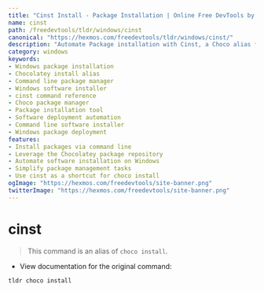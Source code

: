 ```yaml
---
title: "Cinst Install - Package Installation | Online Free DevTools by Hexmos"
name: cinst
path: /freedevtools/tldr/windows/cinst
canonical: "https://hexmos.com/freedevtools/tldr/windows/cinst/"
description: "Automate Package installation with Cinst, a Choco alias for simplified package management. Quickly install software on Windows using command line. Free online tool, no registration required."
category: windows
keywords:
- Windows package installation
- Chocolatey install alias
- Command line package manager
- Windows software installer
- cinst command reference
- Choco package manager
- Package installation tool
- Software deployment automation
- Command line software installer
- Windows package deployment
features:
- Install packages via command line
- Leverage the Chocolatey package repository
- Automate software installation on Windows
- Simplify package management tasks
- Use cinst as a shortcut for choco install
ogImage: "https://hexmos.com/freedevtools/site-banner.png"
twitterImage: "https://hexmos.com/freedevtools/site-banner.png"
---
```


# cinst

> This command is an alias of `choco install`.

- View documentation for the original command:

`tldr choco install`
